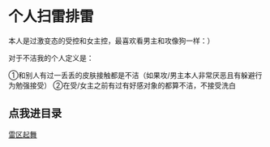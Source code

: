 # **个人扫雷排雷**
本人是过激变态的受控和女主控，最喜欢看男主和攻像狗一样：）

对于不洁我的个人定义是：

①和别人有过一丢丢的皮肤接触都是不洁（如果攻/男主本人非常厌恶且有躲避行为勉强接受）
②在受/女主之前有过有好感对象的都算不洁，不接受洗白





## **点我进目录**

[雷区起舞](https://github.com/lk4523241/My/tree/master/%E6%89%AB%E9%9B%B7)
